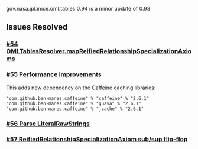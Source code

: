 gov.nasa.jpl.imce.oml.tables 0.94 is a minor update of 0.93

## Issues Resolved

### [#54 OMLTablesResolver.mapReifiedRelationshipSpecializationAxioms](https://github.com/JPL-IMCE/gov.nasa.jpl.imce.oml.tables/issues/54)

### [#55 Performance improvements](https://github.com/JPL-IMCE/gov.nasa.jpl.imce.oml.tables/issues/55)

  This adds new dependency on the [Caffeine](https://github.com/ben-manes/caffeine) caching libraries:
  
  ```
  "com.github.ben-manes.caffeine" % "caffeine" % "2.6.1"
  "com.github.ben-manes.caffeine" % "guava" % "2.6.1"
  "com.github.ben-manes.caffeine" % "jcache" % "2.6.1"
  ```
  
### [#56 Parse LiteralRawStrings](https://github.com/JPL-IMCE/gov.nasa.jpl.imce.oml.tables/issues/56)

### [#57 ReifiedRelationshipSpecializationAxiom sub/sup flip-flop](https://github.com/JPL-IMCE/gov.nasa.jpl.imce.oml.tables/issues/57)